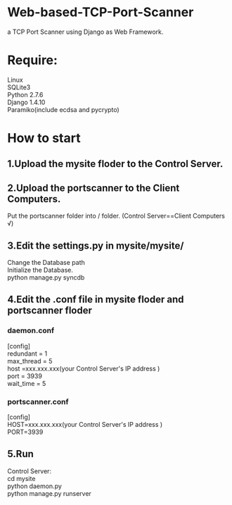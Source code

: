 # Web-based-TCP-Port-Scanner
a TCP Port Scanner using Django as Web Framework.
# Require:
Linux<br>
SQLite3<br>
Python 2.7.6<br>
Django 1.4.10<br>
Paramiko(include ecdsa and pycrypto)<br>
# How to start
## 1.Upload the mysite floder to the Control Server.<br>
## 2.Upload the portscanner to the Client Computers.<br>
Put the portscanner folder into / folder.
(Control Server==Client Computers √)
## 3.Edit the settings.py in mysite/mysite/
Change the Database path<br>
Initialize the Database.<br>
python manage.py syncdb<br>
## 4.Edit the .conf file in mysite floder and portscanner floder<br>
### daemon.conf
[config]<br>
redundant = 1<br>
max_thread = 5<br>
host =xxx.xxx.xxx(your Control Server's IP address ) <br>
port = 3939<br>
wait_time = 5<br>
### portscanner.conf
[config]<br>
HOST=xxx.xxx.xxx(your Control Server's IP address )<br>
PORT=3939<br>
## 5.Run
Control Server:<br>
cd mysite<br>
python daemon.py<br>
python manage.py runserver<br>
